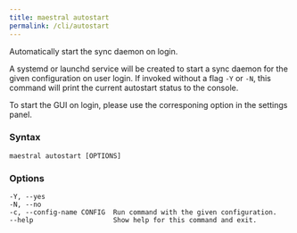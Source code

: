 ```yaml
---
title: maestral autostart
permalink: /cli/autostart
---
```


Automatically start the sync daemon on login.

A systemd or launchd service will be created to start a sync daemon for the given
configuration on user login. If invoked without a flag `-Y` or `-N`, this command will
print the current autostart status to the console.

To start the GUI on login, please use the corresponing option in the settings panel.

### Syntax

```
maestral autostart [OPTIONS]
```

### Options

```
-Y, --yes
-N, --no
-c, --config-name CONFIG  Run command with the given configuration.
--help                    Show help for this command and exit.
```
